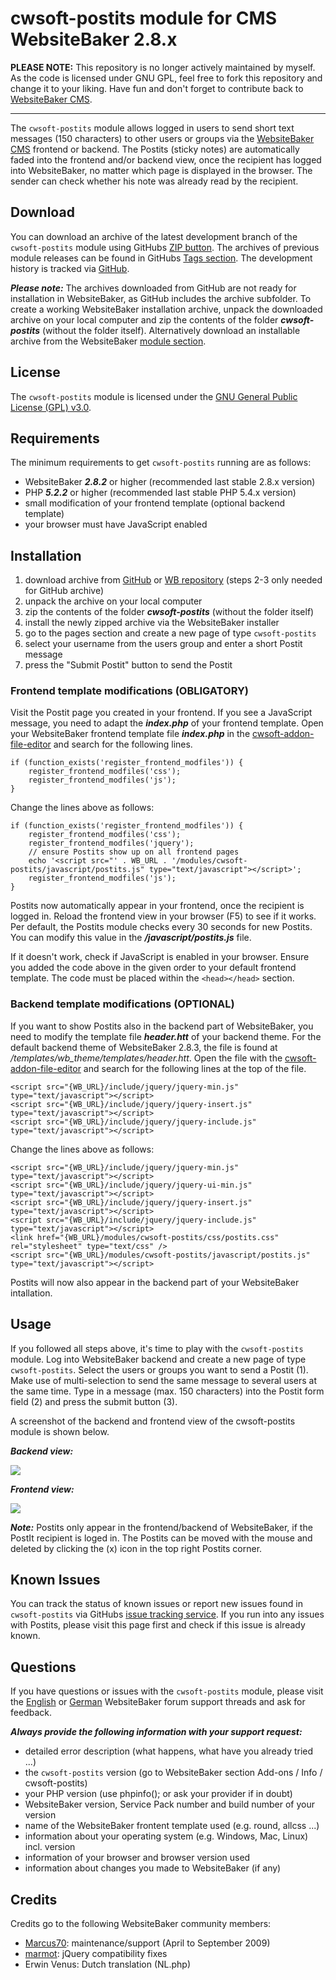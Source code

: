 # cwsoft-postits module for CMS WebsiteBaker 2.8.x
**PLEASE NOTE:**
This repository is no longer actively maintained by myself. As the code is licensed under GNU GPL, feel free to fork this repository and change it to your liking.
Have fun and don't forget to contribute back to [WebsiteBaker CMS](http://websitebaker.org).

----------------------------------------
The `cwsoft-postits` module allows logged in users to send short text messages (150 characters) to other users or groups via the [WebsiteBaker CMS](http://www.websitebaker.org) frontend or backend. The Postits (sticky notes) are automatically faded into the frontend and/or backend view, once the recipient has logged into WebsiteBaker, no matter which page is displayed in the browser. The sender can check whether his note was already read by the recipient.

## Download
You can download an archive of the latest development branch of the `cwsoft-postits` module using GitHubs [ZIP button](https://github.com/cwsoft/websitebaker-postits/archive/master.zip). The archives of previous module releases can be found in GitHubs [Tags section](https://github.com/cwsoft/websitebaker-postits/tags). The development history is tracked via [GitHub](https://github.com/cwsoft/websitebaker-postits/commits/master).

***Please note:*** The archives downloaded from GitHub are not ready for installation in WebsiteBaker, as GitHub includes the archive subfolder. To create a working WebsiteBaker installation archive, unpack the downloaded archive on your local computer and zip the contents of the folder ***cwsoft-postits*** (without the folder itself). Alternatively download an installable archive from the WebsiteBaker [module section](http://addons.websitebaker.org/pages/en/browse-add-ons.php).

## License
The `cwsoft-postits` module is licensed under the [GNU General Public License (GPL) v3.0](http://www.gnu.org/licenses/gpl-3.0.html).

## Requirements

The minimum requirements to get `cwsoft-postits` running are as follows:

- WebsiteBaker ***2.8.2*** or higher (recommended last stable 2.8.x version)
- PHP ***5.2.2*** or higher (recommended last stable PHP 5.4.x version)
- small modification of your frontend template (optional backend template)
- your browser must have JavaScript enabled

## Installation
1. download archive from [GitHub](https://github.com/cwsoft/websitebaker-postits/archive/master.zip) or [WB repository](http://addons.websitebaker.org/pages/en/browse-add-ons.php?id=06DEAED) (steps 2-3 only needed for GitHub archive)
2. unpack the archive on your local computer
3. zip the contents of the folder ***cwsoft-postits*** (without the folder itself)
4. install the newly zipped archive via the WebsiteBaker installer
5. go to the pages section and create a new page of type `cwsoft-postits`
6. select your username from the users group and enter a short Postit message
7. press the "Submit Postit" button to send the Postit

### Frontend template modifications (OBLIGATORY)

Visit the Postit page you created in your frontend. If you see a JavaScript message, you need to adapt the ***index.php*** of your frontend template. Open your WebsiteBaker frontend template file ***index.php*** in the [cwsoft-addon-file-editor](https://github.com/cwsoft/wb-cwsoft-addon-file-editor#readme) and search for the following lines. 

	if (function_exists('register_frontend_modfiles')) {
		register_frontend_modfiles('css');
		register_frontend_modfiles('js');
	}

Change the lines above as follows:

	if (function_exists('register_frontend_modfiles')) {
		register_frontend_modfiles('css');
		register_frontend_modfiles('jquery');
        // ensure Postits show up on all frontend pages
        echo '<script src="' . WB_URL . '/modules/cwsoft-postits/javascript/postits.js" type="text/javascript"></script>';
		register_frontend_modfiles('js');
	}

Postits now automatically appear in your frontend, once the recipient is logged in. Reload the frontend view in your browser (F5) to see if it works. Per default, the Postits module checks every 30 seconds for new Postits. You can modify this value in the ***/javascript/postits.js*** file.

If it doesn't work, check if JavaScript is enabled in your browser. Ensure you added the code above in the given order to your default frontend template. The code must be placed within the `<head></head>` section.

### Backend template modifications (OPTIONAL)

If you want to show Postits also in the backend part of WebsiteBaker, you need to modify the template file ***header.htt*** of your backend theme. For the default backend theme of WebsiteBaker 2.8.3, the file is found at */templates/wb_theme/templates/header.htt*. Open the file with the [cwsoft-addon-file-editor](https://github.com/cwsoft/wb-cwsoft-addon-file-editor#readme) and search for the following lines at the top of the file.

	<script src="{WB_URL}/include/jquery/jquery-min.js" type="text/javascript"></script>
	<script src="{WB_URL}/include/jquery/jquery-insert.js" type="text/javascript"></script>
	<script src="{WB_URL}/include/jquery/jquery-include.js" type="text/javascript"></script>

Change the lines above as follows:

	<script src="{WB_URL}/include/jquery/jquery-min.js" type="text/javascript"></script>
	<script src="{WB_URL}/include/jquery/jquery-ui-min.js" type="text/javascript"></script>
	<script src="{WB_URL}/include/jquery/jquery-insert.js" type="text/javascript"></script>
	<script src="{WB_URL}/include/jquery/jquery-include.js" type="text/javascript"></script>
	<link href="{WB_URL}/modules/cwsoft-postits/css/postits.css" rel="stylesheet" type="text/css" />
	<script src="{WB_URL}/modules/cwsoft-postits/javascript/postits.js" type="text/javascript"></script>

Postits will now also appear in the backend part of your WebsiteBaker intallation.

## Usage

If you followed all steps above, it's time to play with the `cwsoft-postits` module. Log into WebsiteBaker backend and create a new page of type `cwsoft-postits`. Select the users or groups you want to send a Postit (1). Make use of multi-selection to send the same message to several users at the same time. Type in a message (max. 150 characters) into the Postit form field (2) and press the submit button (3).

A screenshot of the backend and frontend view of the cwsoft-postits module is shown below.

***Backend view:***

![](docs/cwsoft-postits-backend-view.png) 

***Frontend view:***

![](docs/cwsoft-postits-frontend-view.png) 

***Note:*** Postits only appear in the frontend/backend of WebsiteBaker, if the PostIt recipient is loged in. The Postits can be moved with the mouse and deleted by clicking the (x) icon in the top right Postits corner.

## Known Issues
You can track the status of known issues or report new issues found in `cwsoft-postits` via GitHubs [issue tracking service](https://github.com/cwsoft/websitebaker-postits/issues). If you run into any issues with Postits, please visit this page first and check if this issue is already known.

## Questions
If you have questions or issues with the `cwsoft-postits` module, please visit the [English](http://www.websitebaker.org/forum/index.php/topic,24901.0.html) or [German](http://www.websitebaker.org/forum/index.php/topic,24897.0.html) WebsiteBaker forum support threads and ask for feedback.

***Always provide the following information with your support request:***

 - detailed error description (what happens, what have you already tried ...)
 - the `cwsoft-postits` version (go to WebsiteBaker section Add-ons / Info / cwsoft-postits)
 - your PHP version (use phpinfo(); or ask your provider if in doubt)
 - WebsiteBaker version, Service Pack number and build number of your version
 - name of the WebsiteBaker frontent template used (e.g. round, allcss ...)
 - information about your operating system (e.g. Windows, Mac, Linux) incl. version
 - information of your browser and browser version used
 - information about changes you made to WebsiteBaker (if any)

## Credits
Credits go to the following WebsiteBaker community members:

- [Marcus70](http://www.websitebaker.org/forum/index.php?action=profile;u=12071): maintenance/support (April to September 2009)
- [marmot](http://www.websitebaker.org/forum/index.php?action=profile;u=19102): jQuery compatibility fixes
- Erwin Venus: Dutch translation (NL.php)
